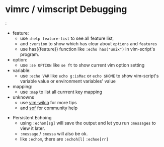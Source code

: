  vimrc / vimscript Debugging
 ===========================
 :

 + feature:
   - use `:help feature-list` to see all feature list, 
   - and `:version` to show which has clear about `options` and `features` 
   - use has({feature}) function like `:echo has("unix")` in vim-script's 
     program.
 + option:
   - use `:se OPTION` like `se ft` to show current vim option setting
 + variable:
   - use `:echo VAR` like `echo g:isMac` or `echo $HOME` to show vim-script's
     variable value or environment variables' value
 + mapping:
   - use `:map` to list all currrent key mapping
 + unknowns
   - use [vim-wikia](http://vim.wikia.com/wiki/Vim_Tips_Wiki) for more tips
   - and [sof](https://stackoverflow.com/tags/vim/info) for community help

* Persistent Echoing
    + using `:echom[sg]` will save the output and let you run `:messages` to view it later.
    + `:message` / `:messa` will also be ok. 
    + like `:echom`, there are `:echoh[l]` `:echoe[rr]`

